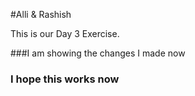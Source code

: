 #Alli & Rashish

This is our Day 3 Exercise.

###I am showing the changes I made now

### I hope this works now

